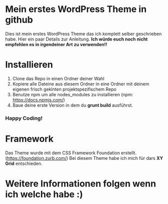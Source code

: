 # Mein erstes WordPress Theme in github
Dies ist mein erstes WordPress Theme das ich komplett selber geschrieben habe. Hier ein paar Details zur Anleitung.
**Ich würde euch noch nicht empfehlen es in irgendeiner Art zu verwenden!!**

# Installieren
1. Clone das Repo in einen Ordner deiner Wahl
2. Kopiere alle Dateine aus diesem Ordner in eine Ordner mit deinem eigenen frisch geklnten projektspezifischem Repo
3. Benutze npm um alle nodes_modules zu installieren (npm: https://docs.npmjs.com/)
4. Baue deine erste Version in dem du **grunt build** ausführst.

### Happy Coding!

# Framework
Das Theme wurde mit dem CSS Framework Foundation erstellt. (https://foundation.zurb.com/)
Bei diesem Theme habe ich mich für dars **XY Grid** entschieden.

# Weitere Informationen folgen wenn ich welche habe :) 